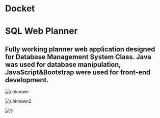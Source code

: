 # Docket
# SQL Web Planner
## Fully working planner web application designed for Database Management System Class. Java was used for database manipulation, JavaScript&Bootstrap were used for front-end development. 
![unknown](https://user-images.githubusercontent.com/42979064/173188483-72779f28-30c4-43b3-afea-b8460074e1c0.png)

![unknown2](https://user-images.githubusercontent.com/42979064/173188493-8a40828c-fef2-4549-a837-82619715d822.png)

![3](https://user-images.githubusercontent.com/42979064/173189665-f208157e-9d67-4149-889b-24400039b36f.png)

